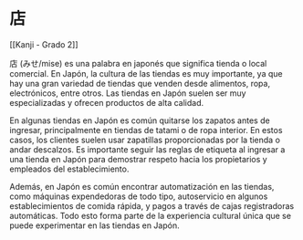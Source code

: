 # 店

[[Kanji - Grado 2]]

店 (みせ/mise) es una palabra en japonés que significa tienda o local comercial. En Japón, la cultura de las tiendas es muy importante, ya que hay una gran variedad de tiendas que venden desde alimentos, ropa, electrónicos, entre otros. Las tiendas en Japón suelen ser muy especializadas y ofrecen productos de alta calidad.

En algunas tiendas en Japón es común quitarse los zapatos antes de ingresar, principalmente en tiendas de tatami o de ropa interior. En estos casos, los clientes suelen usar zapatillas proporcionadas por la tienda o andar descalzos. Es importante seguir las reglas de etiqueta al ingresar a una tienda en Japón para demostrar respeto hacia los propietarios y empleados del establecimiento.

Además, en Japón es común encontrar automatización en las tiendas, como máquinas expendedoras de todo tipo, autoservicio en algunos establecimientos de comida rápida, y pagos a través de cajas registradoras automáticas. Todo esto forma parte de la experiencia cultural única que se puede experimentar en las tiendas en Japón.

